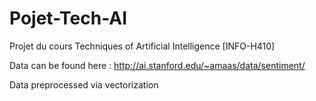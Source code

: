 # Pojet-Tech-AI
Projet du cours Techniques of Artificial Intelligence [INFO-H410]


Data can be found here : 
http://ai.stanford.edu/~amaas/data/sentiment/

Data preprocessed via vectorization
